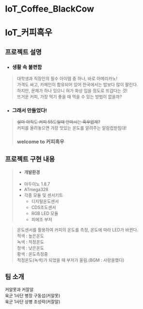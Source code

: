 # IoT_Coffee_BlackCow

# IoT_커피흑우

## 프로젝트 설명  
* ### 생활 속 불편함  
>대학생과 직장인의 필수 아이템 중 하나, 바로 아메리카노!  
>가격도 싸고, 카페인이 함유되어 있어 한국에서는 밥보다 많이 팔린다.  
>하지만, 문제가 하나 있으니 혀가 화상 입을 정도로 뜨겁다는 것!  
>뜨거운 커피, 가장 먹기 좋을 때 먹을 수 있는 방법이 없을까?  
  
* ### 그래서 만들었다!
>~~설마 아직도 커피 55도일때 안마시는 흑우없제?~~  
>커피를 올려놓으면 가장 맛있는 온도를 알려주는 알람컵받침대!  
>### welcome to **커피흑우**  
  
## 프로젝트 구현 내용  
> * #### 개발환경  
>  * 아두이노 1.8.7  
>  * ATmega328  
>  * 각종 모듈 및 센서키트  
>    * 디지털온도센서  
>    * CDS조도센서  
>    * RGB LED 모듈  
>    * 피에조 부저  
  
>온도센서를 활용하여 커피의 온도를 측정, 온도에 따라 LED가 바뀐다.  
>적색 : 높은온도  
>녹색 : 적정온도  
>청색 : 낮은온도  
>황색 : 온도측정중  
>적정온도(녹색)가 되었을 때 부저가 울림.(BGM : 사랑을했다)  
  

  
## 팀 소개  
커알못과 커잘알  
육군 1사단 병장 구동섭(커알못)  
육군 1사단 상병 조성락(커잘알)
